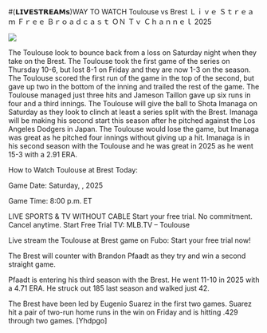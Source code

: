 #(𝗟𝗜𝗩𝗘𝗦𝗧𝗥𝗘𝗔𝗠𝘀)WAY TO WATCH Toulouse vs Brest Ｌｉｖｅ Ｓｔｒｅａｍ Ｆｒｅｅ Ｂｒｏａｄｃａｓｔ ＯＮ Ｔｖ Ｃｈａｎｎｅｌ  2025  
  
  
[![](https://i.imgur.com/qSNzIqt.png)](https://movie.rssnews.media/UvuAKAXFM.php)  
  
The Toulouse look to bounce back from a loss on Saturday night when they take on the Brest. The Toulouse took the first game of the series on Thursday 10-6, but lost 8-1 on Friday and they are now 1-3 on the season. The Toulouse scored the first run of the game in the top of the second, but gave up two in the bottom of the inning and trailed the rest of the game. The Toulouse managed just three hits and Jameson Taillon gave up six runs in four and a third innings. The Toulouse will give the ball to Shota Imanaga on Saturday as they look to clinch at least a series split with the Brest. Imanaga will be making his second start this season after he pitched against the Los Angeles Dodgers in Japan. The Toulouse would lose the game, but Imanaga was great as he pitched four innings without giving up a hit. Imanaga is in his second season with the Toulouse and he was great in 2025 as he went 15-3 with a 2.91 ERA.

How to Watch Toulouse at Brest Today:

Game Date: Saturday, , 2025

Game Time: 8:00 p.m. ET

LIVE SPORTS & TV WITHOUT CABLE
Start your free trial. No commitment. Cancel anytime.
Start Free Trial
TV: MLB.TV – Toulouse

Live stream the Toulouse at Brest game on Fubo: Start your free trial now!

The Brest will counter with Brandon Pfaadt as they try and win a second straight game.

Pfaadt is entering his third season with the Brest. He went 11-10 in 2025 with a 4.71 ERA. He struck out 185 last season and walked just 42.

The Brest have been led by Eugenio Suarez in the first two games. Suarez hit a pair of two-run home runs in the win on Friday and is hitting .429 through two games. [Yhdpgo]